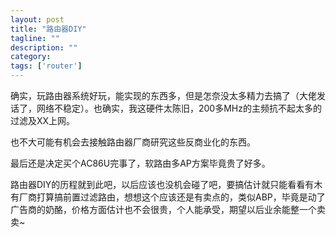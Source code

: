 ```yaml
---
layout: post
title: "路由器DIY"
tagline: ""
description: ""
category: 
tags: ['router']
---
```


确实，玩路由器系统好玩，能实现的东西多，但是怎奈没太多精力去搞了（大佬发话了，网络不稳定）。也确实，我这硬件太陈旧，200多MHz的主频抗不起太多的过滤及XX上网。

也不大可能有机会去接触路由器厂商研究这些反商业化的东西。

最后还是决定买个AC86U完事了，软路由多AP方案毕竟贵了好多。


路由器DIY的历程就到此吧，以后应该也没机会碰了吧，要搞估计就只能看看有木有厂商打算搞前置过滤路由，想想这个应该还是有卖点的，类似ABP，毕竟是动了广告商的奶酪，价格方面估计也不会很贵，个人能承受，期望以后业余能整一个卖卖~

